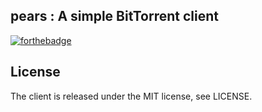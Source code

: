## pears : A simple BitTorrent client

[![forthebadge](https://forthebadge.com/images/badges/built-with-love.svg)](https://forthebadge.com)


## License
The client is released under the MIT license, see LICENSE.
